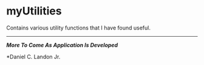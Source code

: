 # myUtilities
Contains various utility functions that I have found useful.

---

***More To Come As Application Is Developed***

*Daniel C. Landon Jr.
